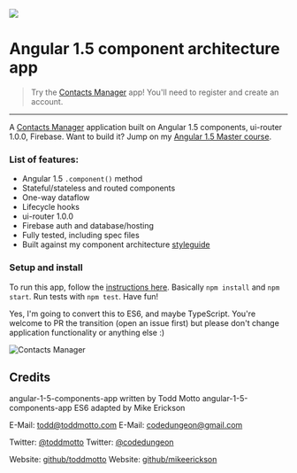 <a href="https://courses.toddmotto.com" target="_blank"><img src="https://toddmotto.com/img/ua.png"></a>

# Angular 1.5 component architecture app

> Try the [Contacts Manager](https://contacts-manager-e486f.firebaseapp.com) app! You'll need to register and create an account.

---

A [Contacts Manager](https://contacts-manager-e486f.firebaseapp.com) application built on Angular 1.5 components, ui-router 1.0.0, Firebase. Want to build it? Jump on my [Angular 1.5 Master course](https://courses.toddmotto.com).

### List of features:

- Angular 1.5 `.component()` method
- Stateful/stateless and routed components
- One-way dataflow
- Lifecycle hooks
- ui-router 1.0.0
- Firebase auth and database/hosting
- Fully tested, including spec files
- Built against my component architecture [styleguide](https://github.com/toddmotto/angular-styleguide)

### Setup and install

To run this app, follow the [instructions here](https://github.com/toddmotto/ultimate-angular-master-seed). Basically `npm install` and `npm start`. Run tests with `npm test`. Have fun!

Yes, I'm going to convert this to ES6, and maybe TypeScript. You're welcome to PR the transition (open an issue first) but please don't change application functionality or anything else :)

![Contacts Manager](https://cloud.githubusercontent.com/assets/1655968/17981372/5907ffb0-6afb-11e6-9bb4-7e223b56e0d4.gif)

## Credits

angular-1-5-components-app written by Todd Motto
angular-1-5-components-app ES6 adapted by Mike Erickson

E-Mail: [todd@toddmotto.com](mailto:todd@toddmotto.com)
E-Mail: [codedungeon@gmail.com](mailto:codedungeon@gmail.com)

Twitter: [@toddmotto](http://twitter.com/toddmotto)
Twitter: [@codedungeon](http://twitter.com/codedungeon)

Website: [github/toddmotto](https://github.com/toddmotto)
Website: [github/mikeerickson](https://github.com/mikeerickson)
